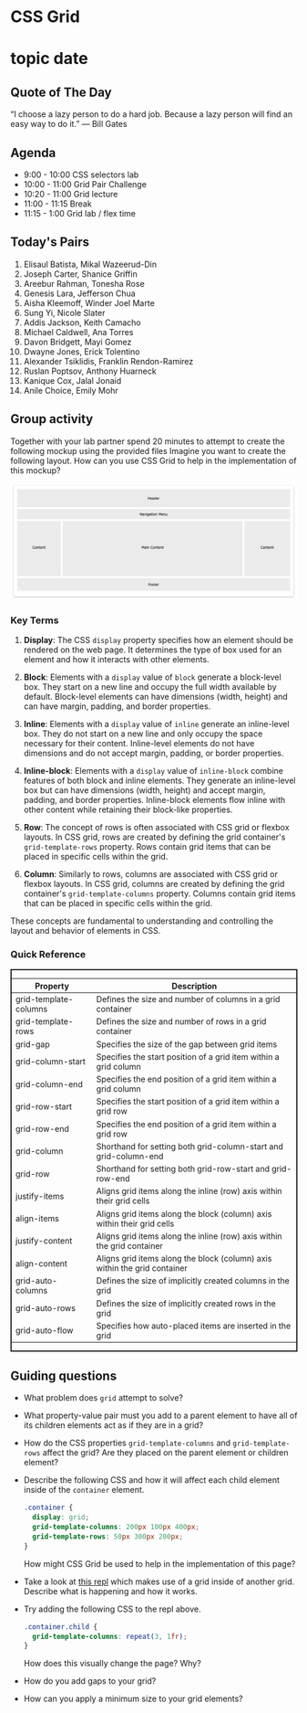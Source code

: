 # CSS Grid
# **topic** **date**

## Quote of The Day
“I choose a lazy person to do a hard job. Because a lazy person will find an easy way to do it.”
― Bill Gates

## Agenda
* 9:00 - 10:00 CSS selectors lab
* 10:00 - 11:00 Grid Pair Challenge
* 10:20 - 11:00 Grid lecture
* 11:00 - 11:15 Break
* 11:15 - 1:00 Grid lab / flex time 



## Today's Pairs 
1. Elisaul Batista, Mikal Wazeerud-Din
2. Joseph Carter, Shanice Griffin
3. Areebur Rahman, Tonesha Rose
4. Genesis Lara, Jefferson Chua
5. Aisha Kleemoff, Winder Joel Marte
6. Sung Yi, Nicole Slater
7. Addis Jackson, Keith Camacho
8. Michael Caldwell, Ana Torres
9. Davon Bridgett, Mayi Gomez
10. Dwayne Jones, Erick Tolentino
11. Alexander Tsiklidis, Franklin Rendon-Ramirez
12. Ruslan Poptsov, Anthony Huarneck
13. Kanique Cox, Jalal Jonaid
14. Anile Choice, Emily Mohr


## Group activity

Together with your lab partner spend 20 minutes to attempt to create the following mockup using the provided files
Imagine you want to create the following layout. How can you use CSS Grid to help in the implementation of this mockup?

  ![Typical website layout.](./assets/typical-layout.png)


### Key Terms

1. **Display**: The CSS `display` property specifies how an element should be rendered on the web page. It determines the type of box used for an element and how it interacts with other elements.

2. **Block**: Elements with a `display` value of `block` generate a block-level box. They start on a new line and occupy the full width available by default. Block-level elements can have dimensions (width, height) and can have margin, padding, and border properties.

3. **Inline**: Elements with a `display` value of `inline` generate an inline-level box. They do not start on a new line and only occupy the space necessary for their content. Inline-level elements do not have dimensions and do not accept margin, padding, or border properties.

4. **Inline-block**: Elements with a `display` value of `inline-block` combine features of both block and inline elements. They generate an inline-level box but can have dimensions (width, height) and accept margin, padding, and border properties. Inline-block elements flow inline with other content while retaining their block-like properties.

5. **Row**: The concept of rows is often associated with CSS grid or flexbox layouts. In CSS grid, rows are created by defining the grid container's `grid-template-rows` property. Rows contain grid items that can be placed in specific cells within the grid.

6. **Column**: Similarly to rows, columns are associated with CSS grid or flexbox layouts. In CSS grid, columns are created by defining the grid container's `grid-template-columns` property. Columns contain grid items that can be placed in specific cells within the grid.

These concepts are fundamental to understanding and controlling the layout and behavior of elements in CSS.





### Quick Reference
<div style="display: flex;  border:2px solid">
<table>
  <thead>
    <tr>
      <th>Property</th>
      <th>Description</th>
    </tr>
  </thead>
  <tbody>
    <tr>
      <td>grid-template-columns</td>
      <td>Defines the size and number of columns in a grid container</td>
    </tr>
    <tr>
      <td>grid-template-rows</td>
      <td>Defines the size and number of rows in a grid container</td>
    </tr>
    <tr>
      <td>grid-gap</td>
      <td>Specifies the size of the gap between grid items</td>
    </tr>
    <tr>
      <td>grid-column-start</td>
      <td>Specifies the start position of a grid item within a grid column</td>
    </tr>
    <tr>
      <td>grid-column-end</td>
      <td>Specifies the end position of a grid item within a grid column</td>
    </tr>
    <tr>
      <td>grid-row-start</td>
      <td>Specifies the start position of a grid item within a grid row</td>
    </tr>
    <tr>
      <td>grid-row-end</td>
      <td>Specifies the end position of a grid item within a grid row</td>
    </tr>
    <tr>
      <td>grid-column</td>
      <td>Shorthand for setting both grid-column-start and grid-column-end</td>
    </tr>
    <tr>
      <td>grid-row</td>
      <td>Shorthand for setting both grid-row-start and grid-row-end</td>
    </tr>
    <tr>
      <td>justify-items</td>
      <td>Aligns grid items along the inline (row) axis within their grid cells</td>
    </tr>
    <tr>
      <td>align-items</td>
      <td>Aligns grid items along the block (column) axis within their grid cells</td>
    </tr>
    <tr>
      <td>justify-content</td>
      <td>Aligns grid items along the inline (row) axis within the grid container</td>
    </tr>
    <tr>
      <td>align-content</td>
      <td>Aligns grid items along the block (column) axis within the grid container</td>
    </tr>
    <tr>
      <td>grid-auto-columns</td>
      <td>Defines the size of implicitly created columns in the grid</td>
    </tr>
    <tr>
      <td>grid-auto-rows</td>
      <td>Defines the size of implicitly created rows in the grid</td>
    </tr>
    <tr>
      <td>grid-auto-flow</td>
      <td>Specifies how auto-placed items are inserted in the grid</td>
    </tr>
  </tbody>
</table>

</div>




## Guiding questions

- What problem does `grid` attempt to solve?

- What property-value pair must you add to a parent element to have all of its children elements act as if they are in a grid?

- How do the CSS properties `grid-template-columns` and `grid-template-rows` affect the grid? Are they placed on the parent element or children element?

- Describe the following CSS and how it will affect each child element inside of the `container` element.

  ```css
  .container {
    display: grid;
    grid-template-columns: 200px 100px 400px;
    grid-template-rows: 50px 300px 200px;
  }
  ```




  How might CSS Grid be used to help in the implementation of this page?

- Take a look at [this repl](https://replit.com/@Pursuit/CSS-Grid-Nested-Grid-Example) which makes use of a grid inside of another grid. Describe what is happening and how it works.

- Try adding the following CSS to the repl above.

  ```css
  .container.child {
    grid-template-columns: repeat(3, 1fr);
  }
  ```

  How does this visually change the page? Why?

- How do you add gaps to your grid?

- How can you apply a minimum size to your grid elements?



